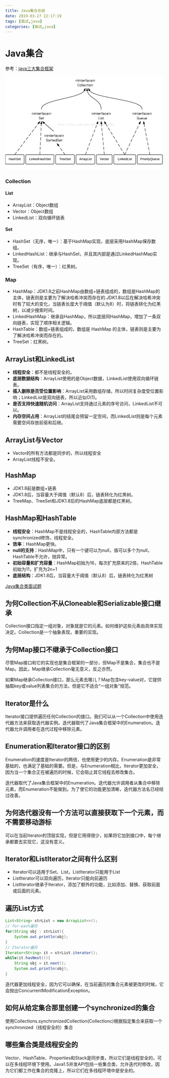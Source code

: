 ```yaml
---
title: Java集合总结
date: 2019-03-27 22:17:19
tags: [面试,java]
categories: [面试,java]
---
```


# Java集合

参考：[java三大集合框架](https://blog.csdn.net/weixin_39464761/article/details/75137902)

![image](/image/interview_prep/collection.jpg)
### Collection

#### List
- ArrayList：Object数组
- Vector：Object数组
- LinkedList：双向循环链表

#### Set
- HashSet（无序，唯一）：基于HashMap实现，底层采用HashMap保存数组。
- LinkedHashList：继承与HashSet，并且其内部是通过LinkedHashMap实现。
- TreeSet（有序，唯一）：红黑树。

### Map 
- HashMap：JDK1.8之前HashMap由数组+链表组成的，数组是HashMap的主体，链表则是主要为了解决哈希冲突而存在的.JDK1.8以后在解决哈希冲突时有了较大的变化，当链表长度大于阈值（默认为8）时，将链表转化为红黑树，以减少搜索时间。
- LinkedHashMap：继承自HashMap，所以底层同HashMap，增加了一条双向链表，实现了顺序相关逻辑。
- HashTable：数组+链表组成的，数组是 HashMap 的主体，链表则是主要为了解决哈希冲突而存在的。
- TreeSet：红黑树。


## ArrayList和LinkedList
- **线程安全**：都不是线程安全的。
- **底层数据结构**：ArrayList使用的是Object数据，LinkedList使用双向循环链表。
- **插入删除是否受位置影响**：ArrayList采用数组存储，所以时间复杂度受位置影响；LinkedList是双向链表，所以近似O(1)。
- **是否支持快速随机访问**：ArrayList支持通过元素的序号访问，LinkedList不可以。
- **内存空间占用**：ArrayList的结尾会预留一定空间，而LinkedList则是每个元素需要空间存放前驱和后继。

## ArrayList与Vector
- Vector的所有方法都是同步的，所以线程安全
- ArrayList线程不安全。

## HashMap
- JDK1.8前是数组+链表
- JDK1.8后，当容量大于阈值（默认8）后，链表转化为红黑树。
- TreeMap、TreeSet和JDK1.8后的HashMap底层都是红黑树。


## HashMap和HashTable
- **线程安全**：HashMap不是线程安全的，HashTable内部方法都是synchronized修饰，线程安全。
- **效率**：HashMap更快。
- **null的支持**：HashMap中，只有一个键可以为null，值可以多个为null，HashTable不允许，抛异常。
- **初始容量和扩充容量**：HashMap初始为16，每次扩充原来的2倍，HashTable初始为11，扩充为2n+1
- **底层结构**：JDK1.8后，当容量大于阈值（默认8）后，链表转化为红黑树

[Java集合类面试题](https://blog.csdn.net/hfismyangel/article/details/78156419)

## 为何Collection不从Cloneable和Serializable接口继承
Collection接口指定一组对象，对象就是它的元素。如何维护这些元素由具体实现决定。Collection是一个抽象表现，重要的实现。

## 为何Map接口不继承于Collection接口
尽管Map接口和它的实现也是集合框架的一部分，但Map不是集合，集合也不是Map。因此，Map继承Collection毫无意义，反之亦然。

如果Map继承Collection接口，那么元素去哪儿？Map包含key-value对，它提供抽取key或value列表集合的方法，但是它不适合“一组对象”规范。

## Iterator是什么
Iterator接口提供遍历任何Collection的接口。我们可以从一个Collection中使用迭代器方法来获取迭代器实例。迭代器取代了Java集合框架中的Enumeration。迭代器允许调用者在迭代过程中移除元素。

## Enumeration和Iterator接口的区别
Enumeration的速度是Iterator的两倍，也使用更少的内存。Enumeration是非常基础的，也满足了基础的需要。但是，与Enumeration相比，Iterator更加安全，因为当一个集合正在被遍历的时候，它会阻止其它线程去修改集合。

迭代器取代了Java集合框架中的Enumeration。迭代器允许调用者从集合中移除元素，而Enumeration不能做到。为了使它的功能更加清晰，迭代器方法名已经经过改善。

## 为何迭代器没有一个方法可以直接获取下一个元素，而不需要移动游标
可以在当前Iterator的顶层实现，但是它用得很少，如果将它加到接口中，每个继承都要去实现它，这没有意义。

## Iterator和ListIterator之间有什么区别
- Iterator可以适用于Set、List，ListIterator只能用于List
- ListIterator可以双向遍历，Iterator只能向前遍历
- ListIterator继承于Iterator，添加了额外的功能，比如添加、替换、获取前面或后面的元素。

## 遍历List方式

```java
List<String> strList = new ArrayList<>();
// for-each遍历
for(String obj : strList){
    System.out.println(obj);
}
// Iterator遍历
Iterator<String> it = strList.iterator();
while(it.hasNext()){
    String obj = it.next();
    System.out.println(obj);
}
```
迭代器更加线程安全，因为它可以确保，在当前遍历的集合元素被更改的时候，它会抛出ConcurrentModificationException。

## 如何从给定集合那里创建一个synchronized的集合

使用Collections.synchronizedCollection(Collectionc)根据指定集合来获取一个synchronized（线程安全的）集合

## 哪些集合类是线程安全的
Vector、HashTable、Properties和Stack是同步类，所以它们是线程安全的，可以在多线程环境下使用。Java1.5并发API包括一些集合类，允许迭代时修改，因为它们都工作在集合的克隆上，所以它们在多线程环境中是安全的。






